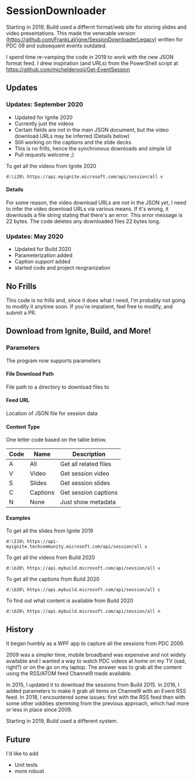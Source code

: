 # SessionDownloader
Starting in 2019, Build used a differnt format/web site for storing slides and video presentations. This made the venerable version (https://github.com/FrankLaVigne/SessionDownloaderLegacy) written for PDC 09 and subsequent events outdated. 

I spend time re-vamping the code in 2019 to work with the new JSON format feed. I drew inspiration (and URLs) from the PowerShell script at https://github.com/michelderooij/Get-EventSession


## Updates

### Updates: September 2020

* Updated for Ignite 2020
* Currently just the videos
* Certain fields are not in the main JSON document, but the video download URLs may be inferred (Details below)
* Still working on the captions and the slide decks
* This is no frills, hence the synchronous downloads and simple UI
* Pull requests welcome ;)

To get all the videos from Ignite 2020

`d:\i20\ https://api.myignite.microsoft.com/api/session/all v`

#### Details

For some reason, the video download URLs are not in the JSON yet, I need to infer the video download URLs via various means. If it's wrong, it downloads a file string stating that there's an error. This error message is 22 bytes. The code deletes any downloaded files 22 bytes long.


### Updates: May 2020

* Updated for Build 2020
* Parameterization added
* Caption support added
* started code and project reogranization

## No Frills
This code is no frills and, since it does what I need, I'm probably not going to modify it anytime soon. If you're impatient, feel free to modify, and submit a PR.

## Download from Ignite, Build, and More!

### Parameters
The program now supports parameters

#### File Download Path
File path to a directory to download files to

#### Feed URL
Location of JSON file for session data

#### Content Type

One letter code based on the table below.

| Code | Name     | Description           | 
|------|----------|-----------------------|
| A    | All      | Get all related files |
| V    | Video    | Get session video     |
| S    | Slides   | Get session slides    |
| C    | Captions | Get session captions  |
| N    | None     | Just show metadata    |



#### Examples

To get all the slides from Ignite 2019

`d:\I19\ https://api-myignite.techcommunity.microsoft.com/api/session/all s`

To get all the videos from Build 2020

`d:\b20\ https://api.mybuild.microsoft.com/api/session/all v`

To get all the captions from Build 2020

`d:\b20\ https://api.mybuild.microsoft.com/api/session/all c`

To find out what content is available from Build 2020

`d:\b20\ https://api.mybuild.microsoft.com/api/session/all n`


## History
It began humbly as a WPF app to capture all the sessions from PDC 2009. 

2009 was a simpler time, mobile broadband was expensive and not widely available and I wanted a way to watch PDC videos at home on my TV (sad, right?) or on the go on my laptop. The answer was to grab all the content using the RSS/ATOM feed Channel9 made available.

In 2015, I updated it to download the sessions from Build 2015. In 2016, I added parameters to make it grab all items on Channel9 with an Event RSS feed. In 2018, I encountered some issues: first with the RSS feed then with some other oddities stemming from the previous approach, which had more or less in place since 2009. 

Starting in 2019, Build used a different system.

## Future
I'd like to add 

* Unit tests
* more robust
